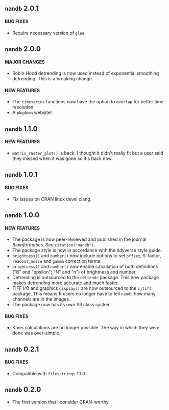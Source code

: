 ## `nandb` 2.0.1

#### BUG FIXES
* Require necessary version of `glue`.


## `nandb` 2.0.0

#### MAJOR CHANGES
* Robin Hood detrending is now used instead of exponential smoothing detrending. This is a breaking change.

#### NEW FEATURES
* The `timeseries` functions now have the option to `overlap` for better time resolution.
* A `pkgdown` website!


## `nandb` 1.1.0

#### NEW FEATURES
* `matrix_raster_plot()` is back. I thought it didn't really fit but a user said they missed when it was gone so it's back now.


## `nandb` 1.0.1

#### BUG FIXES
* Fix issues on CRAN linux devel clang.


## `nandb` 1.0.0

#### NEW FEATURES
* The package is now peer-reviewed and published in the journal *Bioinformatics*. See `citation("nandb")`.
* The package style is now in accordance with the tidyverse style guide.
* `brightness()` and `number()` now include options to set `offset`, S-factor, `readout_noise` and `gamma` correction terms.
* `brightness()` and `number()` now enable calculation of both definitions ("B" and "epsilon"; "N" and "n") of brightness and number.
* Detrending is outsourced to the `detrendr` package. This new package makes detrending more accurate and much faster.
* TIFF I/O and graphics `display()` are now outsourced to the `ijtiff` package. This means R users no longer have to tell `nandb` how many channels are in the images.
* The package now has its own S3 class system.


#### BUG FIXES 
* Kmer calculations are no longer possible. The way in which they were done was over-simple.


## `nandb` 0.2.1

#### BUG FIXES
* Compatible with `filesstrings` 1.1.0.


## `nandb` 0.2.0

* The first version that I consider CRAN-worthy.



